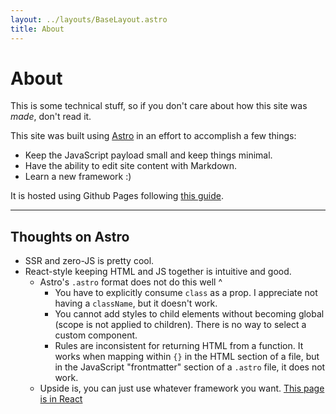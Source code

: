 ```yaml
---
layout: ../layouts/BaseLayout.astro
title: About
---
```


# About

This is some technical stuff, so if you don't care about how this site was _made_, don't read it.

This site was built using <span class="astro-link">[Astro](https://astro.build/)</span> in an effort to accomplish a few things:

- Keep the JavaScript payload small and keep things minimal.
- Have the ability to edit site content with Markdown.
- Learn a new framework :)

It is hosted using Github Pages following [this guide](https://docs.astro.build/en/guides/deploy/github/).

---

## Thoughts on Astro

- SSR and zero-JS is pretty cool.
- React-style keeping HTML and JS together is intuitive and good.
  - Astro's `.astro` format does not do this well ^
    - You have to explicitly consume `class` as a prop. I appreciate not having a `className`, but it doesn't work.
    - You cannot add styles to child elements without becoming global (scope is not applied to children). There is no way to select a custom component.
    - Rules are inconsistent for returning HTML from a function. It works when mapping within `{}` in the HTML section of a file, but in the JavaScript "frontmatter" section of a `.astro` file, it does not work.
  - Upside is, you can just use whatever framework you want. [This page is in React](/react)
